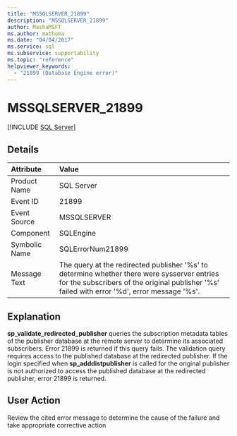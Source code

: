 ```yaml
---
title: "MSSQLSERVER_21899"
description: "MSSQLSERVER_21899"
author: MashaMSFT
ms.author: mathoma
ms.date: "04/04/2017"
ms.service: sql
ms.subservice: supportability
ms.topic: "reference"
helpviewer_keywords:
  - "21899 (Database Engine error)"
---
```

# MSSQLSERVER_21899
 [!INCLUDE [SQL Server](../../includes/applies-to-version/sqlserver.md)]
  
## Details  
  
| Attribute | Value |  
| :-------- | :---- |  
|Product Name|SQL Server|  
|Event ID|21899|  
|Event Source|MSSQLSERVER|  
|Component|SQLEngine|  
|Symbolic Name|SQLErrorNum21899|  
|Message Text|The query at the redirected publisher '%s' to determine whether there were sysserver entries for the subscribers of the original publisher '%s' failed with error '%d', error message '%s'.|  
  
## Explanation  
**sp_validate_redirected_publisher** queries the subscription metadata tables of the publisher database at the remote server to determine its associated subscribers. Error 21899 is returned if this query fails. The validation query requires access to the published database at the redirected publisher. If the login specified when **sp_adddistpublisher** is called for the original publisher is not authorized to access the published database at the redirected publisher, error 21899 is returned.  
  
## User Action  
Review the cited error message to determine the cause of the failure and take appropriate corrective action  
  

